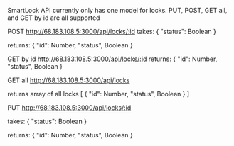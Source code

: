 SmartLock API currently only has one model for locks. PUT, POST, GET all, and GET by id are all supported 

POST
http://68.183.108.5:3000/api/locks/:id
  takes: 
  {
    "status": Boolean
  }
  
  returns:
  {
    "id": Number,
    "status", Boolean
  }


GET by id
http://68.183.108.5:3000/api/locks/:id
 returns:
  {
    "id": Number,
    "status", Boolean
  }


GET all
http://68.183.108.5:3000/api/locks

returns array of all locks
  [
  {
    "id": Number,
    "status", Boolean
  }
  ]



PUT
http://68.183.108.5:3000/api/locks/:id

  takes: 
  {
    "status": Boolean
  }

 returns:
  {
    "id": Number,
    "status", Boolean
  }
